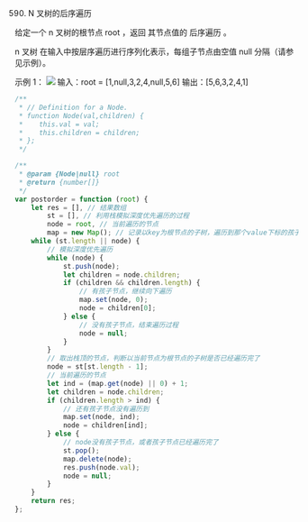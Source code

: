 590. N 叉树的后序遍历

给定一个 n 叉树的根节点 root ，返回 其节点值的 后序遍历 。

n 叉树 在输入中按层序遍历进行序列化表示，每组子节点由空值 null 分隔（请参见示例）。

示例 1：
![](https://assets.leetcode.com/uploads/2018/10/12/narytreeexample.png)
输入：root = [1,null,3,2,4,null,5,6]
输出：[5,6,3,2,4,1]

```js
/**
 * // Definition for a Node.
 * function Node(val,children) {
 *    this.val = val;
 *    this.children = children;
 * };
 */

/**
 * @param {Node|null} root
 * @return {number[]}
 */
var postorder = function (root) {
    let res = [], // 结果数组
        st = [], // 利用栈模拟深度优先遍历的过程
        node = root, // 当前遍历的节点
        map = new Map(); // 记录以key为根节点的子树，遍历到那个value下标的孩子节点了
    while (st.length || node) {
        // 模拟深度优先遍历
        while (node) {
            st.push(node);
            let children = node.children;
            if (children && children.length) {
                // 有孩子节点，继续向下遍历
                map.set(node, 0);
                node = children[0];
            } else {
                // 没有孩子节点，结束遍历过程
                node = null;
            }
        }
        // 取出栈顶的节点，判断以当前节点为根节点的子树是否已经遍历完了
        node = st[st.length - 1];
        // 当前遍历的节点
        let ind = (map.get(node) || 0) + 1;
        let children = node.children;
        if (children.length > ind) {
            // 还有孩子节点没有遍历到
            map.set(node, ind);
            node = children[ind];
        } else {
            // node没有孩子节点，或者孩子节点已经遍历完了
            st.pop();
            map.delete(node);
            res.push(node.val);
            node = null;
        }
    }
    return res;
};
```

